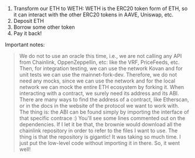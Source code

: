 1. Transform our ETH to WETH:
  WETH is the ERC20 token form of ETH, so it can interact with the other ERC20 tokens in AAVE, Uniswap, etc.
2. Deposit ETH
3. Borrow some other token
4. Pay it back!

Important notes:
 >We do not to use an oracle this time, i.e., we are not calling any API from Chainlink, OppenZeppellin, etc: like the VRF, PriceFeeds, etc. Then, for integration testing, we can use the network Kovan and for unit tests we can use the mainnet-fork-dev. Therefore, we do not need any mocks, since we can use the network and for the local network we can mock the entire ETH ecosystem by forking it. 
 >When interacting with a contract, we surely need its address and its ABI. There are many ways to find the address of a contract, like Etherscan, or in the docs in the website of the protocol we want to work with.
 The thing is: the ABI can be found simply by importing the interface of that specific contrace :)
 >You'll see some lines commented out on the dependencies. If I let it be that, the brownie would download all
 the chainlink repository in order to refer to the files I want to use. The thing is that the repository is gigantic! It was taking so much time. I just put the low-level code without importing it in there. So, it went well!